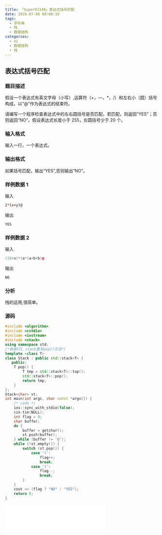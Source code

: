 ```yaml
---
title: 「SuperOJ148」表达式括号匹配
date: 2016-07-08 08:08:19
tags:
  - 字符串
  - 栈
  - 数据结构
categories:
  - oi
  - 数据结构
  - 栈
---
```

## 表达式括号匹配
### 题目描述
假设一个表达式有英文字母（小写）,运算符（+，—，*，/）和左右小（圆）括号构成，以“@”作为表达式的结束符。

请编写一个程序检查表达式中的左右圆括号是否匹配，若匹配，则返回“YES”；否则返回“NO”。假设表达式长度小于 255，左圆括号少于 20 个。
### 输入格式
输入一行，一个表达式。
### 输出格式
如果括号匹配，输出“YES”,否则输出“NO”。
<!-- more -->
### 样例数据 1
输入
``` bash
2*(x+y)@
```
输出
``` bash
YES
```
### 样例数据 2
输入
``` cpp
(25+x)*(a*(a+b+b)@
```
输出
``` cpp
NO
```
### 分析
栈的运用,很简单。
### 源码
``` cpp
#include <algorithm>
#include <cstdio>
#include <iostream>
#include <stack>
using namespace std;
/*继承STL stack重写pop()方法*/
template <class T>
class Stack : public std::stack<T> {
   public:
    T pop() {
        T tmp = std::stack<T>::top();
        std::stack<T>::pop();
        return tmp;
    }
};
Stack<char> st;
int main(int argc, char const *argv[]) {
    /* code */
    ios::sync_with_stdio(false);
    cin.tie(NULL);
    int flag = 0;
    char buffer;
    do {
        buffer = getchar();
        st.push(buffer);
    } while (buffer != '@');
    while (!st.empty()) {
        switch (st.pop()) {
            case '(':
                flag++;
                break;
            case ')':
                flag--;
                break;
        }
    }
    cout << (flag ? "NO" : "YES");
    return 0;
}
```
<iframe frameborder="no" border="0" marginwidth="0" marginheight="0" width=330 height=86 src="//music.163.com/outchain/player?type=2&id=792393&auto=1&height=66"></iframe>